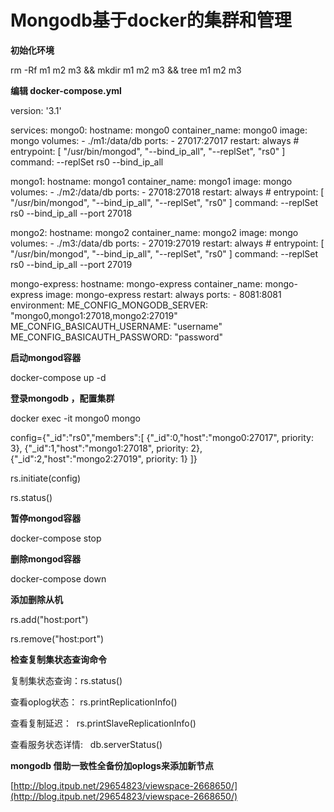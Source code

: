 # Mongodb基于docker的集群和管理

**初始化环境**

rm -Rf m1 m2 m3 && mkdir m1 m2 m3 && tree m1 m2 m3

**编辑 docker-compose.yml**

version: '3.1'

services:
  mongo0:
    hostname: mongo0
    container_name: mongo0
    image: mongo
    volumes:
      - ./m1:/data/db
    ports:
      - 27017:27017
    restart: always
    # entrypoint: [ "/usr/bin/mongod", "--bind_ip_all", "--replSet", "rs0" ]
    command: --replSet rs0 --bind_ip_all
  
  mongo1:
    hostname: mongo1
    container_name: mongo1
    image: mongo
    volumes:
      - ./m2:/data/db
    ports:
      - 27018:27018
    restart: always
    # entrypoint: [ "/usr/bin/mongod", "--bind_ip_all", "--replSet", "rs0" ]
    command: --replSet rs0 --bind_ip_all --port 27018
 
  mongo2:
    hostname: mongo2
    container_name: mongo2
    image: mongo
    volumes:
      - ./m3:/data/db
    ports:
      - 27019:27019
    restart: always
    # entrypoint: [ "/usr/bin/mongod", "--bind_ip_all", "--replSet", "rs0" ]
    command: --replSet rs0 --bind_ip_all --port 27019

  mongo-express:
    hostname: mongo-express
    container_name: mongo-express
    image: mongo-express
    restart: always
    ports:
      - 8081:8081
    environment:
      ME_CONFIG_MONGODB_SERVER: "mongo0,mongo1:27018,mongo2:27019"
      ME_CONFIG_BASICAUTH_USERNAME: "username"
      ME_CONFIG_BASICAUTH_PASSWORD: "password"

**启动mongod容器**

docker-compose up -d

**登录mongodb ，配置集群**

docker exec -it mongo0 mongo

config={"_id":"rs0","members":[ {"_id":0,"host":"mongo0:27017", priority: 3}, {"_id":1,"host":"mongo1:27018", priority: 2}, {"_id":2,"host":"mongo2:27019", priority: 1} ]}

rs.initiate(config)

rs.status()

**暂停mongod容器**

docker-compose stop

**删除mongod容器**

docker-compose down

**添加删除从机**

rs.add("host:port")

rs.remove("host:port")

**检查复制集状态查询命令**

复制集状态查询：rs.status()

查看oplog状态： rs.printReplicationInfo()

查看复制延迟：  rs.printSlaveReplicationInfo()

查看服务状态详情:   db.serverStatus()

**mongodb 借助一致性全备份加oplogs来添加新节点**

[http://blog.itpub.net/29654823/viewspace-2668650/](http://blog.itpub.net/29654823/viewspace-2668650/)